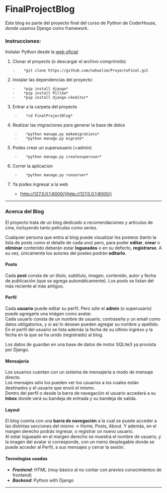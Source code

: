 # FinalProjectBlog
Este blog es parte del proyecto final del curso de Python de CoderHouse, donde usamos Django como framework.

### Instrucciones:
Instalar Python desde la [web oficial](https://www.python.org/downloads/)

1.  Clonar el proyecto (o descargar el archivo comprimido)

        -    *git clone https://github.com/nahuelim/ProyectoFinal.git

2.  Instalar las dependencias del proyecto:

        -    *pip install django*
        -    *pip install Pillow*
        -    *pip install django-ckeditor*

3. Entrar a la carpeta del proyecto

        -    *cd FinalProjectBlog*

4. Realizar las migraciones para generar la base de datos

        -    *python manage.py makemigrations*
        -    *python manage.py migrate*

5. Podes crear un superusuario (=admin)

        -    *python manage.py createsuperuser*

6. Correr la aplicacion

        -    *python manage.py runserver*

7. Ya podes ingresar a la web
    -    [http://127.0.0.1:8000/](http://127.0.0.1:8000/)

***
  
### Acerca del Blog
El proyecto trata de un blog dedicado a recomendaciones y articulos de cine, incluyendo tanto peliculas como series.

Cualquier persona que entra al blog puede visualizar los posteos (tanto la lista de posts como el detalle de cada uno) pero, para poder **editar**, **crear** 
o **eliminar** contenido deberán estar **logueados** o en su defecto, **registrarse**. A su vez, únicamente los autores del posteo podrán **editarlo**.

#### Posts
Cada **post** consta de un título, subtítulo, imagen, contenido, autor y fecha de publicación (que se agrega automáticamente).
Los posts se listan del más reciente al más antiguo.

#### Perfil
Cada **usuario** puede editar su perfil. Pero sólo el **admin** (o superusario) puede agregarle una imágen como avatar.  
Cada usuario consta de un numbre de usuario, contraseña y un email como datos obligatorios, y si así lo desean pueden agregar su nombre y apellido.  
En el perfil del usuario se lista además la fecha de su último ingreso y la fecha en la que se ha unido (registrado) al blog.  

Los datos de guardan en una base de datos de motor SQLite3 ya provista por Django.  

#### Mensajería
Los usuarios cuentan con un sistema de mensajería a modo de mensaje directo.  
Los mensajes sólo los pueden ver los usuarios a los cuales están destinados y el usuario que envió el mismo.  
Dentro del perfil o desde la barra de navegación el usuario accederá a su **Inbox** donde verá su bandeja de entrada y su bandeja de salida.  
  
#### Layout
El blog cuenta con una **barra de navegación** a la cual se puede acceder a las distintas secciones del mismo -> Home, Posts, About. Y además, en el margen derecho 
podrás ingresar, o registrar un nuevo usuario.  
Al estar logueado en el margen derecho se muestra el nombre de usuario, y la imagen del avatar si corresponde, con un menú desplegable donde se puede acceder al Perfil, 
a sus mensajes y cerrar la sesión.

#### Tecnologías usadas
-    ***Frontend***: HTML (muy básico al no contar con previos conocimientos de frontend)
-    ***Backend***: Python with Django

***

